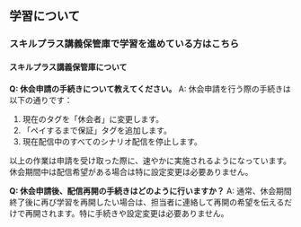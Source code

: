 ## 学習について
### スキルプラス講義保管庫で学習を進めている方はこちら
#### スキルプラス講義保管庫について

**Q: 休会申請の手続きについて教えてください。**
A: 休会申請を行う際の手続きは以下の通りです：
1. 現在のタグを「休会者」に変更します。
2. 「ペイするまで保証」タグを追加します。
3. 現在配信中のすべてのシナリオ配信を停止します。

以上の作業は申請を受け取った際に、速やかに実施されるようになっています。休会期間中は配信希望がある場合は特に設定変更は必要ありません。

**Q: 休会申請後、配信再開の手続きはどのように行いますか？**
A: 通常、休会期間終了後に再び学習を再開したい場合は、担当者に連絡して再開の希望を伝えるだけで再開されます。特に手続きや設定変更は必要ありません。
